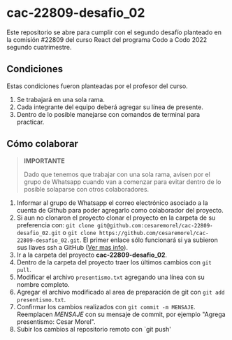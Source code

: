 # cac-22809-desafio_02

Este repositorio se abre para cumplir con el segundo desafío planteado en la comisión #22809 del curso React del programa Codo a Codo 2022 segundo cuatrimestre.

## Condiciones

Estas condiciones fueron planteadas por el profesor del curso.

1. Se trabajará en una sola rama.
2. Cada integrante del equipo deberá agregar su línea de presente.
3. Dentro de lo posible manejarse con comandos de terminal para practicar.

## Cómo colaborar

> **IMPORTANTE** 
>
> Dado que tenemos que trabajar con una sola rama, avisen por el grupo de Whatsapp cuando van a comenzar para evitar dentro de lo posible solaparse con otros colaboradores.

1. Informar al grupo de Whatsapp el correo electrónico asociado a la cuenta de Github para poder agregarlo como colaborador del proyecto.
2. Si aun no clonaron el proyecto clonar el proyecto en la carpeta de su preferencia con: `git clone git@github.com:cesaremorel/cac-22809-desafio_02.git` o `git clone https://github.com/cesaremorel/cac-22809-desafio_02.git`. El primer enlace sólo funcionará si ya subieron sus llaves ssh a GitHub ([Ver mas info](https://github.com/settings/keys)).
3. Ir a la carpeta del proyecto **cac-22809-desafio_02**.
4. Dentro de la carpeta del proyecto traer los últimos cambios con `git pull`.
5. Modificar el archivo `presentismo.txt` agregando una línea con su nombre completo.
6. Agregar el archivo modificado al area de preparación de git con `git add presentismo.txt`.
7. Confirmar los cambios realizados con `git commit -m MENSAJE`. Reemplacen _MENSAJE_ con su mensaje de commit, por ejemplo "Agrega presentismo: Cesar Morel".
8. Subir los cambios al repositorio remoto con `git push'
